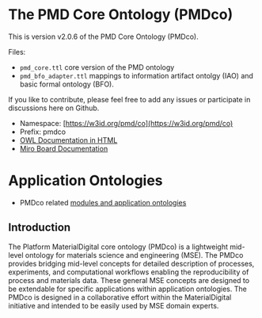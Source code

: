 # The PMD Core Ontology (PMDco) 

This is version v2.0.6 of the PMD Core Ontology (PMDco). 

Files: 
 - ```pmd_core.ttl```    core version of the PMD ontology
 - ```pmd_bfo_adapter.ttl```     mappings to information artifact ontolgy (IAO) and basic formal ontology (BFO). 

If you like to contribute, please feel free to add any issues or participate in discussions here on Github.

* Namespace: [https://w3id.org/pmd/co](https://w3id.org/pmd/co)
* Prefix: pmdco
* [OWL Documentation in HTML](https://w3id.org/pmd/co) 
* [Miro Board Documentation](https://miro.com/app/board/uXjVPn5wGiA=)

# Application Ontologies 

* PMDco related [modules and application ontologies](https://github.com/materialdigital/application-ontologies)

## Introduction
The Platform MaterialDigital core ontology (PMDco) is a lightweight mid-level ontology for materials science and engineering (MSE). The PMDco provides bridging mid-level concepts for detailed description of processes, experiments, and computational workflows enabling the reproducibility of process and materials data. These general MSE concepts are designed to be extendable for specific applications within application ontologies. The PMDco is designed in a collaborative effort within the MaterialDigital initiative and intended to be easily used by MSE domain experts.

